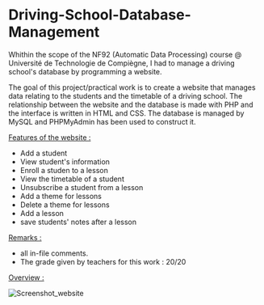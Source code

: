 # Driving-School-Database-Management
Whithin the scope of the NF92 (Automatic Data Processing) course @ Université de Technologie de Compiègne, I had to manage a driving school's database by programming a website. 

The goal of this project/practical work is to create a website that manages data relating to the students and the timetable of a driving school. The relationship between the website and the database is made with PHP and the interface is written in HTML and CSS. The database is managed by MySQL and PHPMyAdmin has been used to construct it. 
  
 <ins>Features of the website :</ins>
  - Add a student
  - View student's information
  - Enroll a studen to a lesson
  - View the timetable of a student
  - Unsubscribe a student from a lesson
  - Add a theme for lessons
  - Delete a theme for lessons
  - Add a lesson
  - save students' notes after a lesson

<ins>Remarks :</ins>

  - all in-file comments.
  - The grade given by teachers for this work : 20/20

<ins>Overview :</ins>

![Screenshot_website](https://user-images.githubusercontent.com/73343827/186662350-60d0c535-330e-40ce-b4bc-0fb653347f4d.png)

